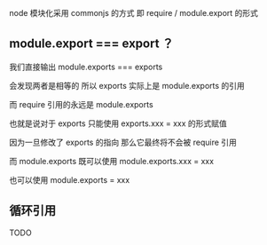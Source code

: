 node 模块化采用 commonjs 的方式 即 require / module.export 的形式

## module.export === export ？

我们直接输出 module.exports === exports

会发现两者是相等的 所以 exports 实际上是 module.exports 的引用

而 require 引用的永远是 module.exports

也就是说对于 exports 只能使用 exports.xxx = xxx 的形式赋值

因为一旦修改了 exports 的指向 那么它最终将不会被 require 引用

而 module.exports 既可以使用 module.exports.xxx = xxx

也可以使用 module.exports = xxx

## 循环引用

TODO
